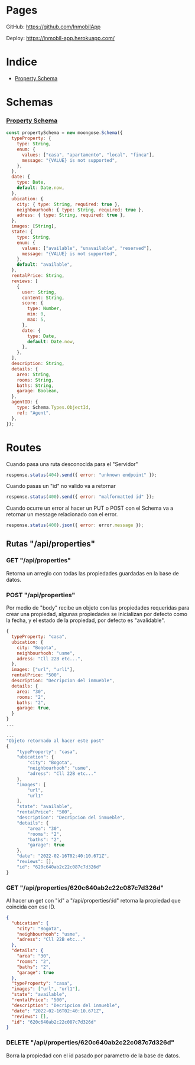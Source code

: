 # Pages

GitHub: https://github.com/InmobilApp

Deploy: https://inmobil-app.herokuapp.com/

# Indice

<ul>
  <li><a href="#property-schema-refs">Property Schema</a></li>
</ul>

# Schemas

<h3 id="property-schema-refs"><a href="#property-schema-refs">Property Schema</a></h3>

```javascript
const propertySchema = new moongose.Schema({
  typeProperty: {
    type: String,
    enum: {
      values: ["casa", "apartamento", "local", "finca"],
      message: "{VALUE} is not supported",
    },
  },
  date: {
    type: Date,
    default: Date.now,
  },
  ubication: {
    city: { type: String, required: true },
    neighbourhooh: { type: String, required: true },
    adress: { type: String, required: true },
  },
  images: [String],
  state: {
    type: String,
    enum: {
      values: ["available", "unavailable", "reserved"],
      message: "{VALUE} is not supported",
    },
    default: "available",
  },
  rentalPrice: String,
  reviews: [
    {
      user: String,
      content: String,
      score: {
        type: Number,
        min: 0,
        max: 5,
      },
      date: {
        type: Date,
        default: Date.now,
      },
    },
  ],
  description: String,
  details: {
    area: String,
    rooms: String,
    baths: String,
    garage: Boolean,
  },
  agentID: {
    type: Schema.Types.ObjectId,
    ref: "Agent",
  },
});
```

# Routes

Cuando pasa una ruta desconocida para el "Servidor"

```javascript
response.status(404).send({ error: "unknown endpoint" });
```

Cuando pasas un "id" no valido va a retornar

```javascript
response.status(400).send({ error: "malformatted id" });
```

Cuando ocurre un error al hacer un PUT o POST con el Schema va a retornar un message relacionado con el error.

```javascript
response.status(400).json({ error: error.message });
```

## Rutas "/api/properties"

### GET "/api/properties"

Retorna un arreglo con todas las propiedades guardadas en la base de datos.

### POST "/api/properties"

Por medio de "body" recibe un objeto con las propiedades requeridas para crear una propiedad, algunas propiedades se inicializan por defecto como la fecha, y el estado de la propiedad, por defecto es "avalidable".

```javascript
{
  typeProperty: "casa",
  ubication: {
    city: "Bogota",
    neighbourhooh: "usme",
    adress: "Cll 22B etc...",
  },
  images: ["url", "url1"],
  rentalPrice: "500",
  description: "Decripcion del inmueble",
  details: {
    area: "30",
    rooms: "2",
    baths: "2",
    garage: true,
  }
}
...

...
"Objeto retornado al hacer este post"
{
    "typeProperty": "casa",
    "ubication": {
        "city": "Bogota",
        "neighbourhooh": "usme",
        "adress": "Cll 22B etc..."
    },
    "images": [
        "url",
        "url1"
    ],
    "state": "available",
    "rentalPrice": "500",
    "description": "Decripcion del inmueble",
    "details": {
        "area": "30",
        "rooms": "2",
        "baths": "2",
        "garage": true
    },
    "date": "2022-02-16T02:40:10.671Z",
    "reviews": [],
    "id": "620c640ab2c22c087c7d326d"
}
```

### GET "/api/properties/620c640ab2c22c087c7d326d"

Al hacer un get con "id" a "/api/properties/:id" retorna la propiedad que coincida con ese ID.

```json
{
  "ubication": {
    "city": "Bogota",
    "neighbourhooh": "usme",
    "adress": "Cll 22B etc..."
  },
  "details": {
    "area": "30",
    "rooms": "2",
    "baths": "2",
    "garage": true
  },
  "typeProperty": "casa",
  "images": ["url", "url1"],
  "state": "available",
  "rentalPrice": "500",
  "description": "Decripcion del inmueble",
  "date": "2022-02-16T02:40:10.671Z",
  "reviews": [],
  "id": "620c640ab2c22c087c7d326d"
}
```

### DELETE "/api/properties/620c640ab2c22c087c7d326d"

Borra la propiedad con el id pasado por parametro de la base de datos.

